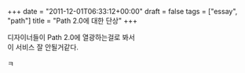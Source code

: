 +++
date = "2011-12-01T06:33:12+00:00"
draft = false
tags = ["essay", "path"]
title = "Path 2.0에 대한 단상"
+++
<p>디자이너들이 Path 2.0에 열광하는걸로 봐서<br />이 서비스 잘 안될거같다.</p>&#13;
&#13;
<p>ㅋ</p> 